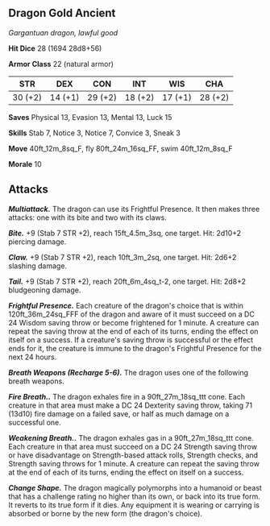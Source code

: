 ## Dragon Gold Ancient

*Gargantuan dragon, lawful good*

**Hit Dice** 28 (1694 28d8+56)

**Armor Class** 22 (natural armor)

| STR     | DEX     | CON     | INT     | WIS     | CHA     |
|---------|---------|---------|---------|---------|---------|
| 30 (+2) | 14 (+1) | 29 (+2) | 18 (+2) | 17 (+1) | 28 (+2) |

**Saves** Physical 13, Evasion 13, Mental 13, Luck 15

**Skills** Stab 7, Notice 3, Notice 7, Convice 3, Sneak 3

**Move** 40ft_12m_8sq_F, fly 80ft_24m_16sq_FF, swim 40ft_12m_8sq_F

**Morale** 10

## Attacks

***Multiattack.*** The dragon can use its Frightful Presence. It then makes three attacks: one with its bite and two with its claws.

***Bite.*** +9 (Stab 7 STR +2), reach 15ft_4.5m_3sq, one target. Hit: 2d10+2 piercing damage.

***Claw.*** +9 (Stab 7 STR +2), reach 10ft_3m_2sq, one target. Hit: 2d6+2 slashing damage.

***Tail.*** +9 (Stab 7 STR +2), reach 20ft_6m_4sq_t-2, one target. Hit: 2d8+2 bludgeoning damage.

***Frightful Presence.*** Each creature of the dragon's choice that is within 120ft_36m_24sq_FFF of the dragon and aware of it must succeed on a DC 24 Wisdom saving throw or become frightened for 1 minute. A creature can repeat the saving throw at the end of each of its turns, ending the effect on itself on a success. If a creature's saving throw is successful or the effect ends for it, the creature is immune to the dragon's Frightful Presence for the next 24 hours.

***Breath Weapons (Recharge 5-6).*** The dragon uses one of the following breath weapons.

***Fire Breath..*** The dragon exhales fire in a 90ft_27m_18sq_ttt cone. Each creature in that area must make a DC 24 Dexterity saving throw, taking 71 (13d10) fire damage on a failed save, or half as much damage on a successful one.

***Weakening Breath..*** The dragon exhales gas in a 90ft_27m_18sq_ttt cone. Each creature in that area must succeed on a DC 24 Strength saving throw or have disadvantage on Strength-based attack rolls, Strength checks, and Strength saving throws for 1 minute. A creature can repeat the saving throw at the end of each of its turns, ending the effect on itself on a success.

***Change Shape.*** The dragon magically polymorphs into a humanoid or beast that has a challenge rating no higher than its own, or back into its true form. It reverts to its true form if it dies. Any equipment it is wearing or carrying is absorbed or borne by the new form (the dragon's choice).

